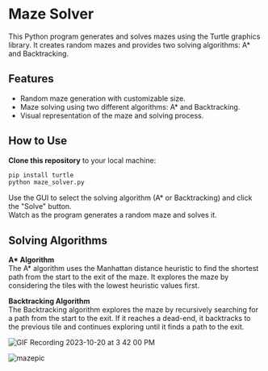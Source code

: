 # Maze Solver

This Python program generates and solves mazes using the Turtle graphics library. It creates random mazes and provides two solving algorithms: A* and Backtracking.

## Features

- Random maze generation with customizable size.
- Maze solving using two different algorithms: A* and Backtracking.
- Visual representation of the maze and solving process.

## How to Use

 **Clone this repository** to your local machine:

   ```bash
   pip install turtle
   python maze_solver.py
```
Use the GUI to select the solving algorithm (A* or Backtracking) and click the "Solve" button.  
Watch as the program generates a random maze and solves it.

## Solving Algorithms
**A\* Algorithm**  
The A* algorithm uses the Manhattan distance heuristic to find the shortest path from the start to the exit of the maze. It explores the maze by considering the tiles with the lowest heuristic values first.

**Backtracking Algorithm**  
The Backtracking algorithm explores the maze by recursively searching for a path from the start to the exit. If it reaches a dead-end, it backtracks to the previous tile and continues exploring until it finds a path to the exit.




![GIF Recording 2023-10-20 at 3 42 00 PM](https://github.com/SagiHalevy/mail/assets/92096601/08b86293-50a1-4df2-b24c-89e8d258769e)


![mazepic](https://github.com/SagiHalevy/mail/assets/92096601/48cc9b9a-0e9b-4fa3-b834-cc85c2ed2f75)

